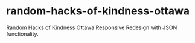 random-hacks-of-kindness-ottawa
===============================

Random Hacks of Kindness Ottawa Responsive Redesign with JSON functionality.
